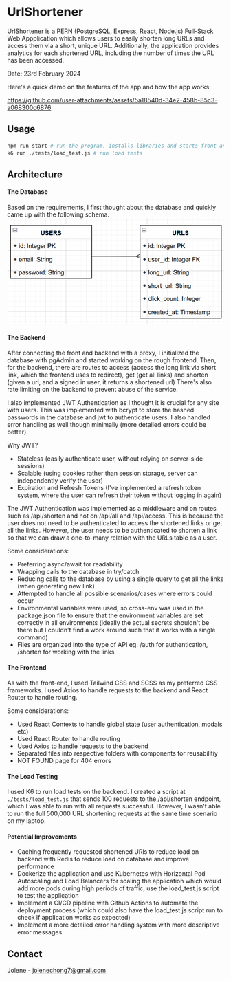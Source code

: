 # UrlShortener

UrlShortener is a PERN (PostgreSQL, Express, React, Node.js) Full-Stack Web Appplication which allows users to easily shorten long URLs and access them via a short, unique URL. Additionally, the application provides analytics for each shortened URL, including the number of times the URL has been accessed.

Date: 23rd February 2024

Here's a quick demo on the features of the app and how the app works:

https://github.com/user-attachments/assets/5a18540d-34e2-458b-85c3-a068300c6876

## Usage
```bash
npm run start # run the program, installs libraries and starts front and backend
k6 run ./tests/load_test.js # run load tests
```

## Architecture
#### The Database
Based on the requirements, I first thought about the database and quickly came up with the following schema.
![Database UML Diagram](./assets/image.png)

#### The Backend
After connecting the front and backend with a proxy, I initialized the database with pgAdmin and started working on the rough frontend. Then, for the backend, there are routes to access (access the long link via short link, which the frontend uses to redirect), get (get all links) and shorten (given a url, and a signed in user, it returns a shortened url) There's also rate limiting on the backend to prevent abuse of the service.

I also implemented JWT Authentication as I thought it is crucial for any site with users. This was implemented with bcrypt to store the hashed passwords in the database and jwt to authenticate users. I also handled error handling as well though minimally (more detailed errors could be better).

Why JWT?
- Stateless (easily authenticate user, without relying on server-side sessions)
- Scalable (using cookies rather than session storage, server can independently verify the user)
- Expiration and Refresh Tokens (I've implemented a refresh token system, where the user can refresh their token without logging in again)

The JWT Authentication was implemented as a middleware and on routes such as /api/shorten and not on /api/all and /api/access. This is because the user does not need to be authenticated to access the shortened links or get all the links. However, the user needs to be authenticated to shorten a link so that we can draw a one-to-many relation with the URLs table as a user.

Some considerations:
- Preferring async/await for readability
- Wrapping calls to the database in try/catch
- Reducing calls to the database by using a single query to get all the links (when generating new link)
- Attempted to handle all possible scenarios/cases where errors could occur
- Environmental Variables were used, so cross-env was used in the package.json file to ensure that the environment variables are set correctly in all environments (ideally the actual secrets shouldn't be there but I couldn't find a work around such that it works with a single command)
- Files are organized into the type of API eg. /auth for authentication, /shorten for working with the links

#### The Frontend
As with the front-end, I used Tailwind CSS and SCSS as my preferred CSS frameworks. I used Axios to handle requests to the backend and React Router to handle routing.

Some considerations:
- Used React Contexts to handle global state (user authentication, modals etc)
- Used React Router to handle routing
- Used Axios to handle requests to the backend
- Separated files into respective folders with components for reusabilitiy
- NOT FOUND page for 404 errors

#### The Load Testing
I used K6 to run load tests on the backend. I created a script at `./tests/load_test.js` that sends 100 requests to the /api/shorten endpoint, which I was able to run with all requests successful. However, I wasn't able to run the full 500,000 URL shortening requests at the same time scenario on my laptop.

#### Potential Improvements
- Caching frequently requested shortened URls to reduce load on backend with Redis to reduce load on database and improve performance
- Dockerize the application and use Kubernetes with Horizontal Pod Autoscaling and Load Balancers for scaling the application which would add more pods during high periods of traffic, use the load_test.js script to test the application
- Implement a CI/CD pipeline with Github Actions to automate the deployment process (which could also have the load_test.js script run to check if application works as expected)
- Implement a more detailed error handling system with more descriptive error messages

## Contact
Jolene - [jolenechong7@gmail.com](mailto:jolenechong7@gmail.com) <br>